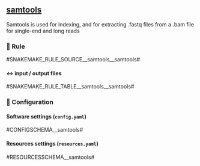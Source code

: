 
## [samtools](http://www.htslib.org/)
Samtools is used for indexing, and for extracting .fastq files from a .bam file for single-end and long reads

### :snake: Rule

#SNAKEMAKE_RULE_SOURCE__samtools__samtools#

#### :left_right_arrow: input / output files

#SNAKEMAKE_RULE_TABLE__samtools__samtools#

### :wrench: Configuration

#### Software settings (`config.yaml`)

#CONFIGSCHEMA__samtools#

#### Resources settings (`resources.yaml`)

#RESOURCESSCHEMA__samtools#
